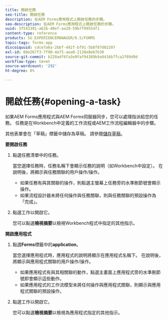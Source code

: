 ```yaml
---
title: 開啟任務
seo-title: 開啟任務
description: 在AEM Forms應用程式上開啟任務的步驟。
seo-description: 在AEM Forms應用程式上開啟任務的步驟。
uuid: 3f543391-a62b-40ef-aa28-59b7f99554f1
content-type: reference
products: SG_EXPERIENCEMANAGER/6.5/FORMS
topic-tags: forms-app
discoiquuid: cdce7a6a-2bbf-492f-bf91-5b8f07d02207
exl-id: 08e267f3-7f90-4e75-aea0-2128e8eb7b30
source-git-commit: b220adf6fa3e9faf94389b9a9416b7fca2f89d9d
workflow-type: tm+mt
source-wordcount: '292'
ht-degree: 0%

---
```


# 開啟任務{#opening-a-task}

如果AEM Forms應用程式與AEM Forms伺服器同步，您可以處理指派給您的任務。 任務是在Workbench中定義的工作流程或AEM工作流程編輯器中的步驟。

其他表單會在「草稿」標籤中儲存為草稿。 請參閱[儲存草稿](/help/forms/using/save-as-draft.md)。

**要開啟任務**

1. 點選任務清單中的任務。

   當您選擇任務時，任務名稱下會顯示任務的說明（如Workbench中設定）。 在說明後，將顯示與任務關聯的用戶操作/操作。

   * 如果任務有與其關聯的操作，則點選主螢幕上任務旁的水準刪節號會顯示操作。
   * 如果流程設計器未將任何操作與任務關聯，則與任務關聯的預設操作為「完成」。

1. 點選工作以開啟它。

   您可以點選&#x200B;**檢視摘要**&#x200B;以檢視Workbench程式中指定的其他指示。

**開啟應用程式**

1. 點選&#x200B;**Forms**&#x200B;標籤中的&#x200B;**application**。

   當您選擇應用程式時，應用程式的說明將顯示在應用程式名稱下。 在說明後，將顯示與應用程式關聯的用戶操作/操作。

   * 如果應用程式有與其相關聯的動作，點選主畫面上應用程式旁的水準刪節號即會顯示這些動作。
   * 如果應用程式的工作流模型未將任何操作與應用程式關聯，則顯示與應用程式關聯的預設操作。

1. 點選工作以開啟它。

   您可以點選&#x200B;**檢視摘要**&#x200B;以檢視為應用程式指定的其他指示。
